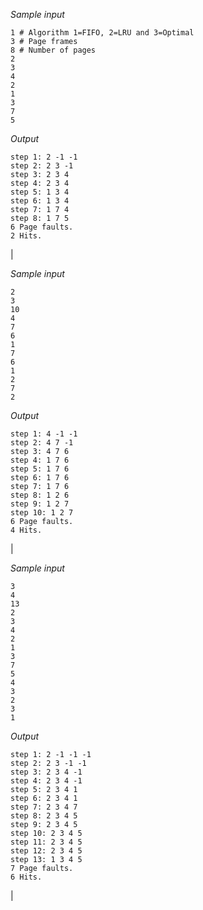 <style> .help {color:#2B770E;} </style>
*Sample input*

    1 # Algorithm 1=FIFO, 2=LRU and 3=Optimal
    3 # Page frames
    8 # Number of pages
    2
    3
    4
    2
    1
    3
    7
    5

*Output*

    step 1: 2 -1 -1
    step 2: 2 3 -1
    step 3: 2 3 4
    step 4: 2 3 4
    step 5: 1 3 4
    step 6: 1 3 4
    step 7: 1 7 4
    step 8: 1 7 5
    6 Page faults.
    2 Hits.

|

*Sample input*

    2
    3
    10
    4
    7
    6
    1
    7
    6
    1
    2
    7
    2

*Output*

    step 1: 4 -1 -1
    step 2: 4 7 -1
    step 3: 4 7 6
    step 4: 1 7 6
    step 5: 1 7 6
    step 6: 1 7 6
    step 7: 1 7 6
    step 8: 1 2 6
    step 9: 1 2 7
    step 10: 1 2 7
    6 Page faults.
    4 Hits.

|

*Sample input*

    3
    4
    13
    2
    3
    4
    2
    1
    3
    7
    5
    4
    3
    2
    3
    1

*Output*

    step 1: 2 -1 -1 -1
    step 2: 2 3 -1 -1
    step 3: 2 3 4 -1
    step 4: 2 3 4 -1
    step 5: 2 3 4 1
    step 6: 2 3 4 1
    step 7: 2 3 4 7
    step 8: 2 3 4 5
    step 9: 2 3 4 5
    step 10: 2 3 4 5
    step 11: 2 3 4 5
    step 12: 2 3 4 5
    step 13: 1 3 4 5
    7 Page faults.
    6 Hits.

|
